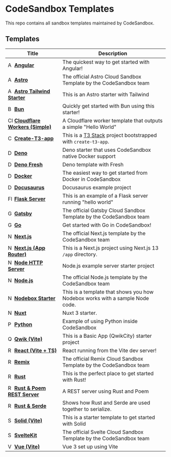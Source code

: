 # CodeSandbox Templates

This repo contains all sandbox templates maintained by CodeSandbox.

## Templates

<!--TEMPLATES_START-->
| Title                                                                                                                                                                                                                                                                                              | Description                                                                            |
| -------------------------------------------------------------------------------------------------------------------------------------------------------------------------------------------------------------------------------------------------------------------------------------------------- | -------------------------------------------------------------------------------------- |
| <img src="https://github.com/codesandbox/sandbox-templates/blob/main/angular/.codesandbox/icon.png?raw=true" alt="Angular" width="16"/> [**Angular**](https://codesandbox.io/s/github/codesandbox/sandbox-templates/tree/main/angular)                                                             | The quickest way to get started with Angular!                                          |
| <img src="https://github.com/codesandbox/sandbox-templates/blob/main/astro/.codesandbox/icon.png?raw=true" alt="Astro" width="16"/> [**Astro**](https://codesandbox.io/s/github/codesandbox/sandbox-templates/tree/main/astro)                                                                     | The official Astro Cloud Sandbox Template by the CodeSandbox team                      |
| <img src="https://github.com/codesandbox/sandbox-templates/blob/main/astro-tailwind/.codesandbox/icon.png?raw=true" alt="Astro Tailwind Starter" width="16"/> [**Astro Tailwind Starter**](https://codesandbox.io/s/github/codesandbox/sandbox-templates/tree/main/astro-tailwind)                 | This is an Astro starter with Tailwind                                                 |
| <img src="https://github.com/codesandbox/sandbox-templates/blob/main/bun/.codesandbox/icon.png?raw=true" alt="Bun" width="16"/> [**Bun**](https://codesandbox.io/s/github/codesandbox/sandbox-templates/tree/main/bun)                                                                             | Quickly get started with Bun using this starter!                                       |
| <img src="https://github.com/codesandbox/sandbox-templates/blob/main/cloudflare-worker/.codesandbox/icon.png?raw=true" alt="Cloudflare Workers (Simple)" width="16"/> [**Cloudflare Workers (Simple)**](https://codesandbox.io/s/github/codesandbox/sandbox-templates/tree/main/cloudflare-worker) | A Cloudflare worker template that outputs a simple "Hello World"                       |
| <img src="https://github.com/codesandbox/sandbox-templates/blob/main/create-t3-app/.codesandbox/icon.png?raw=true" alt="Create-T3-app" width="16"/> [**Create-T3-app**](https://codesandbox.io/s/github/codesandbox/sandbox-templates/tree/main/create-t3-app)                                     | This is a [T3 Stack](https://create.t3.gg/) project bootstrapped with `create-t3-app`. |
| <img src="https://github.com/codesandbox/sandbox-templates/blob/main/deno/.codesandbox/icon.png?raw=true" alt="Deno" width="16"/> [**Deno**](https://codesandbox.io/s/github/codesandbox/sandbox-templates/tree/main/deno)                                                                         | Deno starter that uses CodeSandbox native Docker support                               |
| <img src="https://github.com/codesandbox/sandbox-templates/blob/main/deno-fresh/.codesandbox/icon.png?raw=true" alt="Deno Fresh" width="16"/> [**Deno Fresh**](https://codesandbox.io/s/github/codesandbox/sandbox-templates/tree/main/deno-fresh)                                                 | Deno template with Fresh                                                               |
| <img src="https://github.com/codesandbox/sandbox-templates/blob/main/docker/.codesandbox/icon.png?raw=true" alt="Docker" width="16"/> [**Docker**](https://codesandbox.io/s/github/codesandbox/sandbox-templates/tree/main/docker)                                                                 | The easiest way to get started from Docker in CodeSandbox                              |
| <img src="https://github.com/codesandbox/sandbox-templates/blob/main/docusaurus/.codesandbox/icon.png?raw=true" alt="Docusaurus" width="16"/> [**Docusaurus**](https://codesandbox.io/s/github/codesandbox/sandbox-templates/tree/main/docusaurus)                                                 | Docusaurus example project                                                             |
| <img src="https://github.com/codesandbox/sandbox-templates/blob/main/python-flask-server/.codesandbox/icon.png?raw=true" alt="Flask Server" width="16"/> [**Flask Server**](https://codesandbox.io/s/github/codesandbox/sandbox-templates/tree/main/python-flask-server)                           | This is an example of a Flask server running "hello world"                             |
| <img src="https://github.com/codesandbox/sandbox-templates/blob/main/gatsby/.codesandbox/icon.png?raw=true" alt="Gatsby" width="16"/> [**Gatsby**](https://codesandbox.io/s/github/codesandbox/sandbox-templates/tree/main/gatsby)                                                                 | The official Gatsby Cloud Sandbox Template by the CodeSandbox team                     |
| <img src="https://github.com/codesandbox/sandbox-templates/blob/main/go/.codesandbox/icon.png?raw=true" alt="Go" width="16"/> [**Go**](https://codesandbox.io/s/github/codesandbox/sandbox-templates/tree/main/go)                                                                                 | Get started with Go in CodeSandbox!                                                    |
| <img src="https://github.com/codesandbox/sandbox-templates/blob/main/nextjs/.codesandbox/icon.png?raw=true" alt="Next.js" width="16"/> [**Next.js**](https://codesandbox.io/s/github/codesandbox/sandbox-templates/tree/main/nextjs)                                                               | The official Next.js template by the CodeSandbox team                                  |
| <img src="https://github.com/codesandbox/sandbox-templates/blob/main/nextjs-app-router/.codesandbox/icon.png?raw=true" alt="Next.js (App Router)" width="16"/> [**Next.js (App Router)**](https://codesandbox.io/s/github/codesandbox/sandbox-templates/tree/main/nextjs-app-router)               | This is a Next.js project using Next.js 13 `/app` directory.                           |
| <img src="https://github.com/codesandbox/sandbox-templates/blob/main/node-http-server/.codesandbox/icon.png?raw=true" alt="Node HTTP Server" width="16"/> [**Node HTTP Server**](https://codesandbox.io/s/github/codesandbox/sandbox-templates/tree/main/node-http-server)                         | Node.js example server starter project                                                 |
| <img src="https://github.com/codesandbox/sandbox-templates/blob/main/node/.codesandbox/icon.png?raw=true" alt="Node.js" width="16"/> [**Node.js**](https://codesandbox.io/s/github/codesandbox/sandbox-templates/tree/main/node)                                                                   | The official Node.js template by the CodeSandbox team                                  |
| <img src="https://github.com/codesandbox/sandbox-templates/blob/main/nodebox-starter/.codesandbox/icon.png?raw=true" alt="Nodebox Starter" width="16"/> [**Nodebox Starter**](https://codesandbox.io/s/github/codesandbox/sandbox-templates/tree/main/nodebox-starter)                             | This is a template that shows you how Nodebox works with a sample Node code.           |
| <img src="https://github.com/codesandbox/sandbox-templates/blob/main/nuxt/.codesandbox/icon.png?raw=true" alt="Nuxt" width="16"/> [**Nuxt**](https://codesandbox.io/s/github/codesandbox/sandbox-templates/tree/main/nuxt)                                                                         | Nuxt 3 starter.                                                                        |
| <img src="https://github.com/codesandbox/sandbox-templates/blob/main/python/.codesandbox/icon.png?raw=true" alt="Python" width="16"/> [**Python**](https://codesandbox.io/s/github/codesandbox/sandbox-templates/tree/main/python)                                                                 | Example of using Python inside CodeSandbox                                             |
| <img src="https://github.com/codesandbox/sandbox-templates/blob/main/qwik-vite/.codesandbox/icon.png?raw=true" alt="Qwik (Vite)" width="16"/> [**Qwik (Vite)**](https://codesandbox.io/s/github/codesandbox/sandbox-templates/tree/main/qwik-vite)                                                 | This is a Basic App (QwikCity) starter project                                         |
| <img src="https://github.com/codesandbox/sandbox-templates/blob/main/react-vite-ts/.codesandbox/icon.png?raw=true" alt="React (Vite + TS)" width="16"/> [**React (Vite + TS)**](https://codesandbox.io/s/github/codesandbox/sandbox-templates/tree/main/react-vite-ts)                             | React running from the Vite dev server!                                                |
| <img src="https://github.com/codesandbox/sandbox-templates/blob/main/remix/.codesandbox/icon.png?raw=true" alt="Remix" width="16"/> [**Remix**](https://codesandbox.io/s/github/codesandbox/sandbox-templates/tree/main/remix)                                                                     | The official Remix Cloud Sandbox Template by the CodeSandbox team                      |
| <img src="https://github.com/codesandbox/sandbox-templates/blob/main/rust/.codesandbox/icon.png?raw=true" alt="Rust" width="16"/> [**Rust**](https://codesandbox.io/s/github/codesandbox/sandbox-templates/tree/main/rust)                                                                         | This is the perfect place to get started with Rust!                                    |
| <img src="https://github.com/codesandbox/sandbox-templates/blob/main/rust-poem-server/.codesandbox/icon.png?raw=true" alt="Rust & Poem REST Server" width="16"/> [**Rust & Poem REST Server**](https://codesandbox.io/s/github/codesandbox/sandbox-templates/tree/main/rust-poem-server)           | A REST server using Rust and Poem                                                      |
| <img src="https://github.com/codesandbox/sandbox-templates/blob/main/rust-serde/.codesandbox/icon.png?raw=true" alt="Rust & Serde" width="16"/> [**Rust & Serde**](https://codesandbox.io/s/github/codesandbox/sandbox-templates/tree/main/rust-serde)                                             | Shows how Rust and Serde are used together to serialize.                               |
| <img src="https://github.com/codesandbox/sandbox-templates/blob/main/solid-vite/.codesandbox/icon.png?raw=true" alt="Solid (Vite)" width="16"/> [**Solid (Vite)**](https://codesandbox.io/s/github/codesandbox/sandbox-templates/tree/main/solid-vite)                                             | This is a starter template to get started with Solid                                   |
| <img src="https://github.com/codesandbox/sandbox-templates/blob/main/sveltekit/.codesandbox/icon.png?raw=true" alt="SvelteKit" width="16"/> [**SvelteKit**](https://codesandbox.io/s/github/codesandbox/sandbox-templates/tree/main/sveltekit)                                                     | The official Svelte Cloud Sandbox Template by the CodeSandbox team                     |
| <img src="https://github.com/codesandbox/sandbox-templates/blob/main/vue-vite/.codesandbox/icon.png?raw=true" alt="Vue (Vite)" width="16"/> [**Vue (Vite)**](https://codesandbox.io/s/github/codesandbox/sandbox-templates/tree/main/vue-vite)                                                     | Vue 3 set up using Vite                                                                |


<!--TEMPLATES_END-->